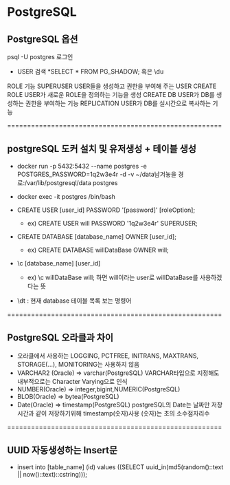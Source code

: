 # PostgreSQL

## PostgreSQL 옵션
psql -U postgres 로그인

* USER 검색 
    *SELECT * FROM PG_SHADOW; 혹은 \du

ROLE	                     기능
SUPERUSER		USER들을 생성하고 권한을 부여해 주는 USER
CREATE ROLE		USER가 새로운 ROLE을 정의하는 기능을 생성
CREATE DB		USER가 DB를 생성하는 권한을 부여하는 기능
REPLICATION		USER가 DB를 실시간으로 복사하는 기능

======================================================
## postgreSQL 도커 설치 및 유저생성 + 테이블 생성

* docker run -p 5432:5432 --name postgres -e POSTGRES_PASSWORD=1q2w3e4r -d -v ~/data남겨놓을 경로:/var/lib/postgresql/data postgres

* docker exec -it postgres /bin/bash 

* CREATE USER [user_id] PASSWORD '[password]' [roleOption];	
  * ex) CREATE USER will PASSWORD '1q2w3e4r' SUPERUSER;
  
* CREATE DATABASE [database_name] OWNER [user_id];
  * ex) CREATE DATABASE willDataBase OWNER will;
  
* \c [database_name] [user_id]
  * ex) \c willDataBase will; 하면 will이라는 user로 willDataBase를 사용하겠다는 뜻 
  
* \dt : 현재 database 테이블 목록 보는 명령어

======================================================
## PostgreSQL 오라클과 차이

* 오라클에서 사용하는 LOGGING, PCTFREE, INITRANS, MAXTRANS, STORAGE(…), MONITORING는 사용하지 않음
* VARCHAR2 (Oracle) => varchar(PostgreSQL) VARCHAR타입으로 지정해도 내부적으로는 Character Varying으로 인식
* NUMBER(Oracle) => integer,bigint,NUMERIC(PostgreSQL) 
* BLOB(Oracle) => bytea(PostgreSQL)
* Date(Oracle) => timestamp(PostgreSQL) postgreSQL의 Date는 날짜만 저장 시간과 같이 저장하기위해 timestamp(숫자)사용 (숫자)는 초의 소수점자리수

======================================================
## UUID 자동생성하는 Insert문
* insert into [table_name] (id) values ((SELECT uuid_in(md5(random()::text || now()::text)::cstring)));